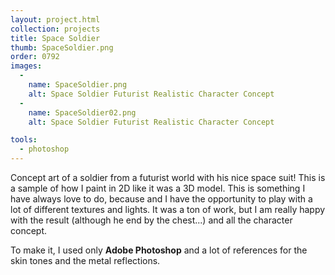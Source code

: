 ```yaml
---
layout: project.html
collection: projects
title: Space Soldier
thumb: SpaceSoldier.png
order: 0792
images:
  -
    name: SpaceSoldier.png
    alt: Space Soldier Futurist Realistic Character Concept
  -
    name: SpaceSoldier02.png
    alt: Space Soldier Futurist Realistic Character Concept

tools:
  - photoshop
---
```


Concept art of a soldier from a futurist world with his nice space suit! This is a sample of how I paint in 2D like it was a 3D model. This is something I have always love to do, because and I have the opportunity to play with a lot of different textures and lights. It was a ton of work, but I am really happy with the result (although he end by the chest...) and all the character concept.

To make it, I used only **Adobe Photoshop** and a lot of references for the skin tones and the metal reflections.
